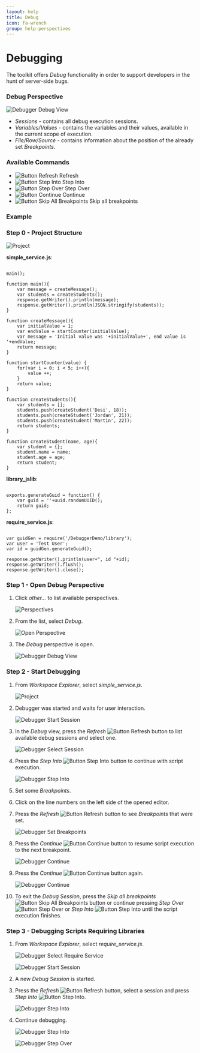 ```yaml
---
layout: help
title: Debug
icon: fa-wrench
group: help-perspectives
---
```


Debugging
===

The toolkit offers *Debug* functionality in order to support developers in the hunt of server-side bugs.

### Debug Perspective

![Debugger Debug View](images/features/debugger/5_debugger_debug_view.png)

*	*Sessions* - contains all debug execution sessions.
*	*Variables/Values* - contains the variables and their values, available in the current scope of execution.
*	*File/Row/Source* - contains information about the position of the already set *Breakpoints*. 

### Available Commands

*	![Button Refresh](images/features/debugger/5_button_refresh.png) Refresh
*	![Button Step Into](images/features/debugger/5_button_step_into.png) Step Into
*	![Button Step Over](images/features/debugger/5_button_step_over.png) Step Over
*	![Button Continue](images/features/debugger/5_button_continue.png) Continue
*	![Button Skip All Breakpoints](images/features/debugger/5_button_skip_all_breakpoints.png) Skip all breakpoints


### Example

### Step 0 - Project Structure


![Project](images/features/debugger/1_project.png)

**simple_service.js**:
<pre><code>
main();

function main(){
    var message = createMessage();
    var students = createStudents();
    response.getWriter().println(message);
    response.getWriter().println(JSON.stringify(students));
}

function createMessage(){
    var initialValue = 1;
    var endValue = startCounter(initialValue);
	var message = 'Initial value was '+initialValue+', end value is '+endValue;
    return message;
}

function startCounter(value) {
    for(var i = 0; i < 5; i++){
        value ++;
    }
	return value;
}

function createStudents(){
    var students = [];
    students.push(createStudent('Desi', 18));
    students.push(createStudent('Jordan', 21));
    students.push(createStudent('Martin', 22));
    return students;
}

function createStudent(name, age){
    var student = {};
    student.name = name;
    student.age = age;
    return student;
}
</code></pre>

**library_jslib**:
<pre><code>
exports.generateGuid = function() {
    var guid = ''+uuid.randomUUID();
    return guid;
};
</code></pre>

**require_service.js**:
<pre><code>
var guidGen = require('/DebuggerDemo/library');
var user = 'Test User';
var id = guidGen.generateGuid();

response.getWriter().println(user+", id "+id);
response.getWriter().flush();
response.getWriter().close();
</code></pre>

### Step 1 - Open Debug Perspective

1. Click *other...* to list available perspectives.  

    ![Perspectives](images/features/debugger/3_perspectives.png)  

2. From the list, select *Debug*.

    ![Open Perspective](images/features/debugger/4_open_perspective.png)

3. The *Debug* perspective is open.

    ![Debugger Debug View](images/features/debugger/5_debugger_debug_view.png)


### Step 2 - Start Debugging

1. From *Workspace Explorer*, select *simple_service.js*.

    ![Project](images/features/debugger/1_project.png)

2. Debugger was started and waits for user interaction.

    ![Debugger Start Session](images/features/debugger/7_debugger_start_session.png)

3. In the *Debug* view, press the *Refresh* ![Button Refresh](images/features/debugger/5_button_refresh.png) button to list available debug sessions and select one.

    ![Debugger Select Session](images/features/debugger/8_debugger_select_session.png)

4. Press the *Step Into* ![Button Step Into](images/features/debugger/5_button_step_into.png) button to continue with script execution.

    ![Debugger Step Into](images/features/debugger/9_debugger_step_into.png)

5. Set some *Breakpoints*.
6. Click on the line numbers on the left side of the opened editor.
7. Press the *Refresh* ![Button Refresh](images/features/debugger/5_button_refresh.png) button to see *Breakpoints* that were set.

    ![Debugger Set Breakpoints](images/features/debugger/10_debugger_set_breakpoints.png)

8. Press the *Continue* ![Button Continue](images/features/debugger/5_button_continue.png) button to resume script execution to the next breakpoint.

    ![Debugger Continue](images/features/debugger/11_debugger_continue.png)

9. Press the *Continue* ![Button Continue](images/features/debugger/5_button_continue.png) button again.

    ![Debugger Continue](images/features/debugger/12_debugger_continue.png)

10. To exit the *Debug Session*, press the *Skip all breakpoints* ![Button Skip All Breakpoints](images/features/debugger/5_button_skip_all_breakpoints.png) button or continue pressing *Step Over* ![Button Step Over](images/features/debugger/5_button_step_over.png) or *Step Into* ![Button Step Into](images/features/debugger/5_button_step_into.png) until the script execution finishes.


### Step 3 - Debugging Scripts Requiring Libraries

1. From *Workspace Explorer*, select *require_service.js*. 

    ![Debugger Select Require Service](images/features/debugger/15_debugger_select_require_service.png)

    ![Debugger Start Session](images/features/debugger/16_debugger_start_session.png)

2. A new *Debug Session* is started.
3. Press the *Refresh* ![Button Refresh](images/features/debugger/5_button_refresh.png) button, select a session and 
press *Step Into* ![Button Step Into](images/features/debugger/5_button_step_into.png).

    ![Debugger Step Into](images/features/debugger/17_debugger_step_into.png)

4. Continue debugging.

    ![Debugger Step Into](images/features/debugger/18_debugger_step_into.png)

    ![Debugger Step Over](images/features/debugger/19_debugger_step_over.png)
